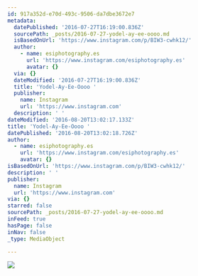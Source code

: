 ```yaml
---
id: 917a352d-e70d-493c-9506-da7dbe3672e7
metadata:
  datePublished: '2016-07-27T16:19:00.836Z'
  sourcePath: _posts/2016-07-27-yodel-ay-ee-oooo.md
  isBasedOnUrl: 'https://www.instagram.com/p/BIW3-cwhk12/'
  author:
    - name: esiphotography.es
      url: 'https://www.instagram.com/esiphotography.es'
      avatar: {}
  via: {}
  dateModified: '2016-07-27T16:19:00.836Z'
  title: 'Yodel-Ay-Ee-Oooo '
  publisher:
    name: Instagram
    url: 'https://www.instagram.com'
  description: ' '
dateModified: '2016-08-20T13:02:17.133Z'
title: 'Yodel-Ay-Ee-Oooo '
datePublished: '2016-08-20T13:02:18.726Z'
author:
  - name: esiphotography.es
    url: 'https://www.instagram.com/esiphotography.es'
    avatar: {}
isBasedOnUrl: 'https://www.instagram.com/p/BIW3-cwhk12/'
description: ' '
publisher:
  name: Instagram
  url: 'https://www.instagram.com'
via: {}
starred: false
sourcePath: _posts/2016-07-27-yodel-ay-ee-oooo.md
inFeed: true
hasPage: false
inNav: false
_type: MediaObject

---
```

![](https://imgflo.herokuapp.com/graph/vahj1ThiexotieMo/1bee2210cd98a40d32962719f451ee1c/croprotate.jpg?cropheight=546&cropwidth=640&degrees=0&input=https%3A%2F%2Fscontent.cdninstagram.com%2Ft51.2885-15%2Fs640x640%2Fsh0.08%2Fe35%2F13714124_274499592921483_518562337_n.jpg%3Fig_cache_key%3DMTMwMzQ3NTMyNjIxNDg4NDcyNg%253D%253D.2&x=0&y=47)